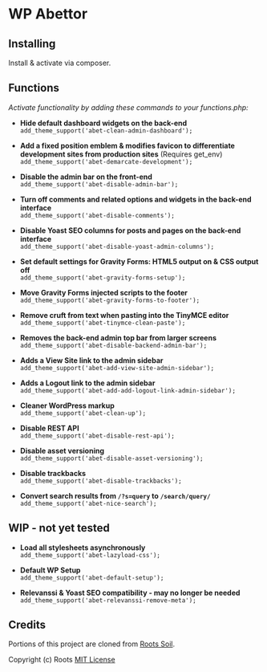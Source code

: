 # WP Abettor

## Installing

Install & activate via composer.

## Functions

*Activate functionality by adding these commands to your functions.php:*

* **Hide default dashboard widgets on the back-end**<br>
  `add_theme_support('abet-clean-admin-dashboard');`

* **Add a fixed position emblem & modifies favicon to differentiate development sites from production sites** (Requires get_env)<br>
  `add_theme_support('abet-demarcate-development');`

* **Disable the admin bar on the front-end**<br>
  `add_theme_support('abet-disable-admin-bar');`

* **Turn off comments and related options and widgets in the back-end interface**<br>
  `add_theme_support('abet-disable-comments');`

* **Disable Yoast SEO columns for posts and pages on the back-end interface**<br>
  `add_theme_support('abet-disable-yoast-admin-columns');`

* **Set default settings for Gravity Forms: HTML5 output on & CSS output off**<br>
  `add_theme_support('abet-gravity-forms-setup');`

* **Move Gravity Forms injected scripts to the footer**<br>
  `add_theme_support('abet-gravity-forms-to-footer');`

* **Remove cruft from text when pasting into the TinyMCE editor**<br>
  `add_theme_support('abet-tinymce-clean-paste');`

* **Removes the back-end admin top bar from larger screens**<br>
  `add_theme_support('abet-disable-backend-admin-bar');`

* **Adds a View Site link to the admin sidebar**<br>
  `add_theme_support('abet-add-view-site-admin-sidebar');`

* **Adds a Logout link to the admin sidebar**<br>
  `add_theme_support('abet-add-add-logout-link-admin-sidebar');`

* **Cleaner WordPress markup**<br>
  `add_theme_support('abet-clean-up');`

* **Disable REST API**<br>
  `add_theme_support('abet-disable-rest-api');`

* **Disable asset versioning**<br>
  `add_theme_support('abet-disable-asset-versioning');`

* **Disable trackbacks**<br>
  `add_theme_support('abet-disable-trackbacks');`

* **Convert search results from `/?s=query` to `/search/query/`**<br>
  `add_theme_support('abet-nice-search');`

## WIP - not yet tested

* **Load all stylesheets asynchronously**<br>
  `add_theme_support('abet-lazyload-css');`

* **Default WP Setup**<br>
  `add_theme_support('abet-default-setup');`

* **Relevanssi & Yoast SEO compatibility - may no longer be needed**<br>
`add_theme_support('abet-relevanssi-remove-meta');`

## Credits

Portions of this project are cloned from [Roots Soil](https://github.com/roots/soil/).

Copyright (c) Roots
[MIT License](https://github.com/roots/soil/blob/master/LICENSE.md)
